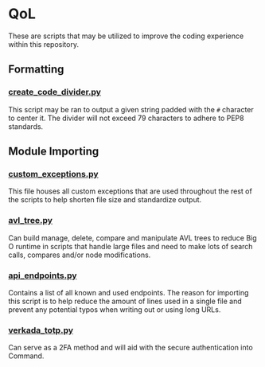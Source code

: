 # QoL

These are scripts that may be utilized to improve the coding experience within this repository.

## Formatting

### [create_code_divider.py](https://github.com/ian-young/API_Scripts/QoL/create_code_divider.py)

This script may be ran to output a given string padded with the `#` character to center it. The divider will not exceed 79 characters to adhere to PEP8 standards.

## Module Importing

### [custom_exceptions.py](https://github.com/ian-young/API_Scripts/QoL/custom_exceptions.py)

This file houses all custom exceptions that are used throughout the rest of the scripts to help shorten file size and standardize output.

### [avl_tree.py](https://github.com/ian-young/API_Scripts/QoL/avl_tree.py)

Can build manage, delete, compare and manipulate AVL trees to reduce Big O runtime in scripts that handle large files and need to make lots of search calls, compares and/or node modifications.

### [api_endpoints.py](https://github.com/ian-young/API_Scripts/QoL/api_endpoints.py)

Contains a list of all known and used endpoints. The reason for importing this script is to help reduce the amount of lines used in a single file and prevent any potential typos when writing out or using long URLs.

### [verkada_totp.py](https://github.com/ian-young/API_Scripts/QoL/verkada.totp.py)

Can serve as a 2FA method and will aid with the secure authentication into Command.
